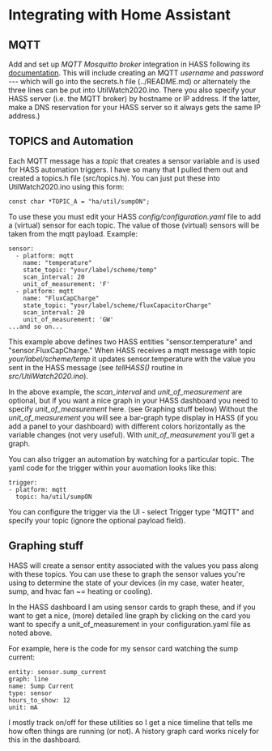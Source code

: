 # Integrating with Home Assistant

## MQTT
Add and set up *MQTT Mosquitto broker* integration in HASS following its
[documentation](https://github.com/home-assistant/hassio-addons/blob/master/mosquitto/DOCS.md).
This will include creating an MQTT *username* and *password* --- which will go into the secrets.h
file (../README.md) or alternately the three lines can be put into UtilWatch2020.ino.
There you also specify your HASS server (i.e. the MQTT broker) by
hostname or IP address.  If the latter, make a DNS reservation for your HASS server
so it always gets the same IP address.)

## TOPICS and Automation

Each MQTT message has a *topic* that creates a sensor variable and is used for HASS automation triggers.
I have so many that I pulled them out and created a topics.h file (src/topics.h). You can just put these
into UtilWatch2020.ino using this form:

`const char *TOPIC_A = "ha/util/sumpON";`

To use these you must edit your HASS *config/configuration.yaml* file to add a (virtual) sensor for
each topic.  The value of those (virtual) sensors will be taken from the mqtt payload. Example:

```
sensor:                            
  - platform: mqtt                 
    name: "temperature"           
    state_topic: "your/label/scheme/temp" 
    scan_interval: 20                
    unit_of_measurement: 'F'     
  - platform: mqtt
    name: "FluxCapCharge"
    state_topic: "your/label/scheme/fluxCapacitorCharge"
    scan_interval: 20
    unit_of_measurement: 'GW'
...and so on...
```

This example above defines two HASS entities "sensor.temperature" and "sensor.FluxCapCharge."
When HASS receives a mqtt message with topic *your/label/scheme/temp* it updates sensor.temperature
with the value you sent in the HASS message (see *tellHASS()* routine in *src/UtilWatch2020.ino*).

In the above example, the *scan_interval* and *unit_of_measurement* are optional, but if you want a nice graph
in your HASS dashboard you need to specify *unit_of_measurement* here. (see Graphing stuff below)
Without the *unit_of_measurement* you will see a bar-graph type display in HASS (if you add a panel
to your dashboard) with different colors horizontally as the variable changes (not very
useful).  With *unit_of_measurement* you'll get a graph.

You can also trigger an automation by watching for a particular topic. The yaml code for
the trigger within your auomation looks like this:

```
trigger:
- platform: mqtt
  topic: ha/util/sumpON
```

You can configure the trigger via the UI - select Trigger type "MQTT" and
specify your topic (ignore the optional payload field).

## Graphing stuff

HASS will create a sensor entity associated with the values you pass along with these
topics.  You can use these to graph the sensor values you're using to determine
the state of your devices (in my case, water heater, sump, and hvac fan ~= heating
or cooling).

In the HASS dashboard I am using sensor cards to graph these, and if you want to
get a nice, (more) detailed line graph by clicking on the card you want to specify
a unit_of_measurement in your configuration.yaml file as noted above.

For example, here is the code for my sensor card watching the sump current:

```
entity: sensor.sump_current
graph: line
name: Sump Current
type: sensor
hours_to_show: 12
unit: mA
```
I mostly track on/off for these utilities so I get a nice timeline that tells
me how often things are running (or not).  A history graph card works nicely for this
in the dashboard.

